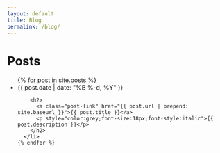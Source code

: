 ```yaml
---
layout: default
title: Blog
permalink: /blog/
---
```


  
<h1 class="page-heading">Posts</h1>
  
  <ul class="post-list">
    {% for post in site.posts %}
      <li>
        <span class="post-meta">{{ post.date | date: "%B %-d, %Y" }}</span>

        <h2>
          <a class="post-link" href="{{ post.url | prepend: site.baseurl }}">{{ post.title }}</a>
          <p style="color:grey;font-size:18px;font-style:italic">{{ post.description }}</p>
        </h2>
      </li>
    {% endfor %}
  </ul>
